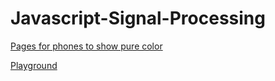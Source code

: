 # Javascript-Signal-Processing

[Pages for phones to show pure color](https://deqingsun.github.io/Javascript-Signal-Processing/pages/full_color.html)

[Playground](https://deqingsun.github.io/Javascript-Signal-Processing/pages/playground.html)

